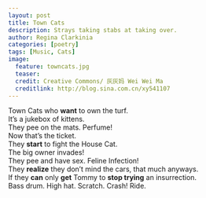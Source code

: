 ```yaml
---
layout: post
title: Town Cats
description: Strays taking stabs at taking over.
author: Regina Clarkinia
categories: [poetry]
tags: [Music, Cats]
image:
  feature: towncats.jpg
  teaser:
  credit: Creative Commons/ 灰灰妈 Wei Wei Ma
  creditlink: http://blog.sina.com.cn/xy541107
---
```



Town Cats who **want** to own the turf.  
It’s a jukebox of kittens.  
They pee on the mats. Perfume!  
Now that’s the ticket.  
They **start** to fight the House Cat.  
The big owner invades!  
They pee and have sex. Feline Infection!  
They **realize** they don’t mind the cars, that much anyways.  
If they **can** only **get** Tommy to **stop trying** an insurrection.  
Bass drum. High hat. Scratch. Crash! Ride.
